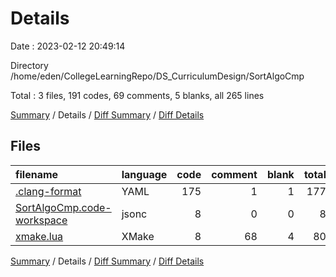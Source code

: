 # Details

Date : 2023-02-12 20:49:14

Directory /home/eden/CollegeLearningRepo/DS_CurriculumDesign/SortAlgoCmp

Total : 3 files,  191 codes, 69 comments, 5 blanks, all 265 lines

[Summary](results.md) / Details / [Diff Summary](diff.md) / [Diff Details](diff-details.md)

## Files
| filename | language | code | comment | blank | total |
| :--- | :--- | ---: | ---: | ---: | ---: |
| [.clang-format](/.clang-format) | YAML | 175 | 1 | 1 | 177 |
| [SortAlgoCmp.code-workspace](/SortAlgoCmp.code-workspace) | jsonc | 8 | 0 | 0 | 8 |
| [xmake.lua](/xmake.lua) | XMake | 8 | 68 | 4 | 80 |

[Summary](results.md) / Details / [Diff Summary](diff.md) / [Diff Details](diff-details.md)